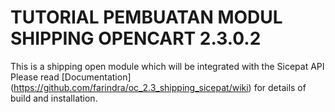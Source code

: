 # TUTORIAL PEMBUATAN MODUL SHIPPING OPENCART 2.3.0.2

This is a shipping open module which will be integrated with the Sicepat API
Please read [Documentation] (https://github.com/farindra/oc_2.3_shipping_sicepat/wiki) for details of build and installation. 

